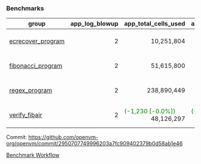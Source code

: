 ### Benchmarks
| group | app_log_blowup | app_total_cells_used | app_total_cycles | app_total_proof_time_ms | leaf_log_blowup | leaf_total_cells_used | leaf_total_cycles | leaf_total_proof_time_ms | max_segment_length | instance | alloc |
|---|---|---|---|---|---|---|---|---|---|---|---|
| [ ecrecover_program ](https://github.com/openvm-org/openvm/blob/benchmark-results/benchmarks/individual/ecrecover-2950707749996203a7fc909402379b0d58ab1e46.md) | <div style='text-align: right'> 2 </div>  | <div style='text-align: right'> 10,251,804 </div>  | <div style='text-align: right'> 195,066 </div>  | <span style='color: red'>(+115.0 [+6.0%])</span><div style='text-align: right'> 2,019.0 </div>  | <div style='text-align: right'> - </div>  | <div style='text-align: right'> - </div>  | <div style='text-align: right'> - </div>  | <div style='text-align: right'> - </div>  | 1048476 | 64cpu-linux-arm64 | mimalloc |
| [ fibonacci_program ](https://github.com/openvm-org/openvm/blob/benchmark-results/benchmarks/individual/fibonacci-2950707749996203a7fc909402379b0d58ab1e46.md) | <div style='text-align: right'> 2 </div>  | <div style='text-align: right'> 51,615,800 </div>  | <div style='text-align: right'> 3,000,274 </div>  | <span style='color: red'>(+1.0 [+0.0%])</span><div style='text-align: right'> 5,530.0 </div>  | <div style='text-align: right'> 2 </div>  | <span style='color: green'>(-15,570 [-0.0%])</span><div style='text-align: right'> 144,219,523 </div>  | <span style='color: green'>(-2,960 [-0.0%])</span><div style='text-align: right'> 7,037,574 </div>  | <span style='color: green'>(-78.0 [-0.5%])</span><div style='text-align: right'> 14,355.0 </div>  | 1048476 | 64cpu-linux-arm64 | mimalloc |
| [ regex_program ](https://github.com/openvm-org/openvm/blob/benchmark-results/benchmarks/individual/regex-2950707749996203a7fc909402379b0d58ab1e46.md) | <div style='text-align: right'> 2 </div>  | <div style='text-align: right'> 238,890,449 </div>  | <div style='text-align: right'> 8,381,808 </div>  | <span style='color: red'>(+360.0 [+2.1%])</span><div style='text-align: right'> 17,337.0 </div>  | <div style='text-align: right'> 2 </div>  | <span style='color: red'>(+53,670 [+0.0%])</span><div style='text-align: right'> 315,478,507 </div>  | <span style='color: red'>(+10,216 [+0.1%])</span><div style='text-align: right'> 14,649,914 </div>  | <span style='color: red'>(+474.0 [+1.6%])</span><div style='text-align: right'> 29,456.0 </div>  | 1048476 | 64cpu-linux-arm64 | mimalloc |
| [ verify_fibair ](https://github.com/openvm-org/openvm/blob/benchmark-results/benchmarks/individual/verify_fibair-2950707749996203a7fc909402379b0d58ab1e46.md) | <div style='text-align: right'> 2 </div>  | <span style='color: green'>(-1,230 [-0.0%])</span><div style='text-align: right'> 48,126,297 </div>  | <span style='color: green'>(-190 [-0.0%])</span><div style='text-align: right'> 397,134 </div>  | <span style='color: red'>(+4.0 [+0.1%])</span><div style='text-align: right'> 3,185.0 </div>  | <div style='text-align: right'> - </div>  | <div style='text-align: right'> - </div>  | <div style='text-align: right'> - </div>  | <div style='text-align: right'> - </div>  | 1048476 | 64cpu-linux-arm64 | mimalloc |


Commit: https://github.com/openvm-org/openvm/commit/2950707749996203a7fc909402379b0d58ab1e46

[Benchmark Workflow](https://github.com/openvm-org/openvm/actions/runs/12379236946)
